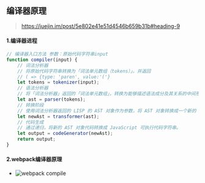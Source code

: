 ## 编译器原理
> https://juejin.im/post/5e802e41e51d4546b659b31b#heading-9
#### 1.编译器进程
```js
// 编译器入口方法 参数：原始代码字符串input
function compiler(input) {
    // 词法分析器
    // 将原始代码字符串转换为「词法单元数组（tokens）」，并返回
    // ( => {type: 'paren', value:'('}
    let tokens = tokenizer(input);
    // 语法分析器
    // 将「词法分析器」返回的「词法单元数组」，转换为能够描述语法成分及其关系的中间形式（「抽象语法树 AST」）
    let ast = parser(tokens);
    // 转换阶段
    // 使用词法分析器返回的 LISP 的 AST 对象作为参数，将 AST 对象转换成一个新的 AST 对象
    let newAst = transformer(ast);
    // 代码生成
    // 通过递归，将新的 AST 对象代码转换成 JavaScript 可执行代码字符串。
    let output = codeGenerator(newAst);
    return output;
}
```
#### 2.webpack编译器原理
* ![webpack compile](https://github.com/bearnew/picture/blob/master/mardown/2020/%E5%85%B6%E4%BB%96/compile.png?raw=true)